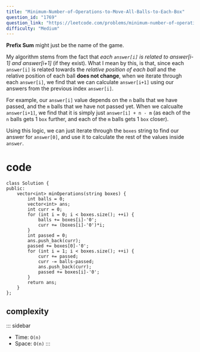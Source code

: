 ```yaml
---
title: "Minimum-Number-of-Operations-to-Move-All-Balls-to-Each-Box"
question_id: "1769"
question_link: "https://leetcode.com/problems/minimum-number-of-operations-to-move-all-balls-to-each-box/"
difficulty: "Medium"
---
```


**Prefix Sum** might just be the name of the game.

My algorithm stems from the fact that *each `answer[i]` is related to answer[i-1] and answer[i+1]* (if they exist).
What I mean by this, is that, since each `answer[i]` is related towards the *relative position of each ball*
and the relative position of each ball **does not change**, when we iterate through each `answer[i]`, 
we find that we can calculate `answer[i+1]` using our answers from the previous index `answer[i]`.

For example, our `answer[i]` value depends on the `n` balls that we have passed, and the `m` balls that we have not passed yet.
When we calcualte `answer[i+1]`, we find that it is simply just `answer[i] + n - m` 
(as each of the `n` balls gets 1 `box` further, and each of the `m` balls gets 1 `box` closer).

Using this logic, we can just iterate through the `boxes` string to find our answer for `answer[0]`, and use it to calculate the rest of the values inside `answer`.

# cod<span>e</span>

```{.cpp}
class Solution {
public:
    vector<int> minOperations(string boxes) {
        int balls = 0;
        vector<int> ans;
        int curr = 0;
        for (int i = 0; i < boxes.size(); ++i) {
            balls += boxes[i]-'0';
            curr += (boxes[i]-'0')*i;
        }
        int passed = 0;
        ans.push_back(curr);
        passed += boxes[0]-'0';
        for (int i = 1; i < boxes.size(); ++i) {
            curr += passed;
            curr -= balls-passed;
            ans.push_back(curr);
            passed += boxes[i]-'0';
        }
        return ans;
    }
};
```

## complexit<span>y</span>

::: sidebar
- Time: `O(n)`
- Space: `O(n)`
:::
